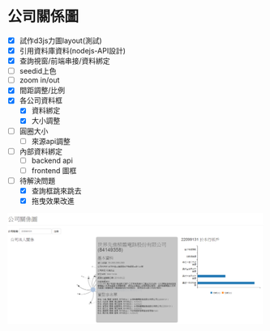 # 公司關係圖

* [x] 試作d3js力圖layout(測試)
* [x] 引用資料庫資料(nodejs-API設計)
* [x] 查詢視窗/前端串接/資料綁定
* [ ] seedid上色
* [ ] zoom in/out 
* [x] 間距調整/比例
* [x] 各公司資料框
    - [x] 資料綁定
    - [x] 大小調整
* [ ] 圓圈大小
    - [ ] 來源api調整
* [ ] 內部資料綁定
    - [ ] backend api
    - [ ] frontend 圖框
* [ ] 待解決問題
    - [x] 查詢框跳來跳去
    - [x] 拖曳效果改進

![demo](./pic.png)
